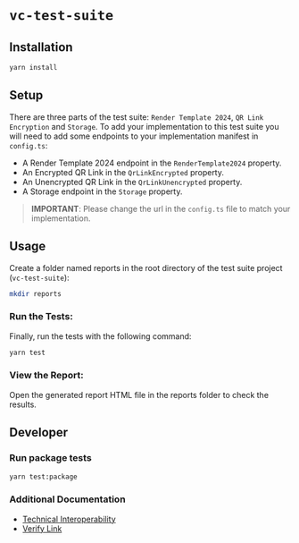 # `vc-test-suite`

## Installation

```bash
yarn install
```

## Setup

There are three parts of the test suite: `Render Template 2024`, `QR Link Encryption` and `Storage`. To add your implementation to this test suite you will need to add some endpoints to your implementation manifest in `config.ts`:

- A Render Template 2024 endpoint in the `RenderTemplate2024` property.
- An Encrypted QR Link in the `QrLinkEncrypted` property.
- An Unencrypted QR Link in the `QrLinkUnencrypted` property.
- A Storage endpoint in the `Storage` property.

> **IMPORTANT**: Please change the url in the `config.ts` file to match your implementation.

## Usage

Create a folder named reports in the root directory of the test suite project (`vc-test-suite`):

```bash
mkdir reports
```

### Run the Tests:

Finally, run the tests with the following command:

```bash
yarn test
```

### View the Report:

Open the generated report HTML file in the reports folder to check the results.

## Developer

### Run package tests

```bash
yarn test:package
```

### Additional Documentation

- [Technical Interoperability](https://uncefact.github.io/tests-untp/docs/test-suites/technical-interoperability/)
- [Verify Link](https://uncefact.github.io/tests-untp/docs/mock-apps/common/verify-link)
